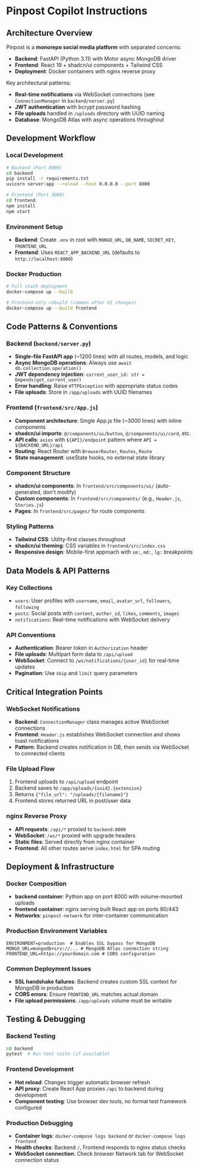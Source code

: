 # Pinpost Copilot Instructions

## Architecture Overview

Pinpost is a **monorepo social media platform** with separated concerns:
- **Backend**: FastAPI (Python 3.11) with Motor async MongoDB driver
- **Frontend**: React 19 + shadcn/ui components + Tailwind CSS  
- **Deployment**: Docker containers with nginx reverse proxy

Key architectural patterns:
- **Real-time notifications** via WebSocket connections (see `ConnectionManager` in `backend/server.py`)
- **JWT authentication** with bcrypt password hashing
- **File uploads** handled in `/uploads` directory with UUID naming
- **Database**: MongoDB Atlas with async operations throughout

## Development Workflow

### Local Development
```bash
# Backend (Port 8000)
cd backend
pip install -r requirements.txt
uvicorn server:app --reload --host 0.0.0.0 --port 8000

# Frontend (Port 3000) 
cd frontend
npm install
npm start
```

### Environment Setup
- **Backend**: Create `.env` in root with `MONGO_URL`, `DB_NAME`, `SECRET_KEY`, `FRONTEND_URL`
- **Frontend**: Uses `REACT_APP_BACKEND_URL` (defaults to `http://localhost:8000`)

### Docker Production
```bash
# Full stack deployment
docker-compose up --build

# Frontend-only rebuild (common after UI changes)
docker-compose up --build frontend
```

## Code Patterns & Conventions

### Backend (`backend/server.py`)
- **Single-file FastAPI app** (~1200 lines) with all routes, models, and logic
- **Async MongoDB operations**: Always use `await db.collection.operation()`
- **JWT dependency injection**: `current_user_id: str = Depends(get_current_user)`
- **Error handling**: Raise `HTTPException` with appropriate status codes
- **File uploads**: Store in `/app/uploads` with UUID filenames

### Frontend (`frontend/src/App.js`)
- **Component architecture**: Single App.js file (~3000 lines) with inline components
- **shadcn/ui imports**: `@/components/ui/button`, `@/components/ui/card`, etc.
- **API calls**: `axios` with `${API}/endpoint` pattern where `API = ${BACKEND_URL}/api`
- **Routing**: React Router with `BrowserRouter`, `Routes`, `Route`
- **State management**: useState hooks, no external state library

### Component Structure
- **shadcn/ui components**: In `frontend/src/components/ui/` (auto-generated, don't modify)
- **Custom components**: In `frontend/src/components/` (e.g., `Header.js`, `Stories.js`)
- **Pages**: In `frontend/src/pages/` for route components

### Styling Patterns  
- **Tailwind CSS**: Utility-first classes throughout
- **shadcn/ui theming**: CSS variables in `frontend/src/index.css`
- **Responsive design**: Mobile-first approach with `sm:`, `md:`, `lg:` breakpoints

## Data Models & API Patterns

### Key Collections
- `users`: User profiles with `username`, `email`, `avatar_url`, `followers`, `following`
- `posts`: Social posts with `content`, `author_id`, `likes`, `comments`, `images`
- `notifications`: Real-time notifications with WebSocket delivery

### API Conventions
- **Authentication**: Bearer token in `Authorization` header
- **File uploads**: Multipart form data to `/api/upload`
- **WebSocket**: Connect to `/ws/notifications/{user_id}` for real-time updates
- **Pagination**: Use `skip` and `limit` query parameters

## Critical Integration Points

### WebSocket Notifications
- **Backend**: `ConnectionManager` class manages active WebSocket connections
- **Frontend**: `Header.js` establishes WebSocket connection and shows toast notifications
- **Pattern**: Backend creates notification in DB, then sends via WebSocket to connected clients

### File Upload Flow
1. Frontend uploads to `/api/upload` endpoint
2. Backend saves to `/app/uploads/{uuid}.{extension}`
3. Returns `{"file_url": "/uploads/{filename}"}` 
4. Frontend stores returned URL in post/user data

### nginx Reverse Proxy
- **API requests**: `/api/*` proxied to `backend:8000`
- **WebSocket**: `/ws/*` proxied with upgrade headers
- **Static files**: Served directly from nginx container
- **Frontend**: All other routes serve `index.html` for SPA routing

## Deployment & Infrastructure

### Docker Composition
- **backend container**: Python app on port 8000 with volume-mounted uploads
- **frontend container**: nginx serving built React app on ports 80/443
- **Networks**: `pinpost-network` for inter-container communication

### Production Environment Variables
```env
ENVIRONMENT=production  # Enables SSL bypass for MongoDB
MONGO_URL=mongodb+srv://... # MongoDB Atlas connection string
FRONTEND_URL=https://yourdomain.com # CORS configuration
```

### Common Deployment Issues
- **SSL handshake failures**: Backend creates custom SSL context for MongoDB in production
- **CORS errors**: Ensure `FRONTEND_URL` matches actual domain
- **File upload permissions**: `/app/uploads` volume must be writable

## Testing & Debugging

### Backend Testing
```bash
cd backend
pytest  # Run test suite (if available)
```

### Frontend Development
- **Hot reload**: Changes trigger automatic browser refresh
- **API proxy**: Create React App proxies `/api` to backend during development
- **Component testing**: Use browser dev tools, no formal test framework configured

### Production Debugging
- **Container logs**: `docker-compose logs backend` or `docker-compose logs frontend`
- **Health checks**: Backend `/`, Frontend responds to nginx status checks
- **WebSocket connection**: Check browser Network tab for WebSocket connection status